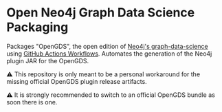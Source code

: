 # Open Neo4j Graph Data Science Packaging

Packages "OpenGDS", the open edition of [Neo4j's graph-data-science](https://github.com/neo4j/graph-data-science/tree/master#opengds) using [GitHub Actions Workflows](https://docs.github.com/en/actions/using-workflows/about-workflows). Automates the generation of the Neo4j plugin JAR for the OpenGDS.

:warning: This repository is only meant to be a personal workaround for the missing official OpenGDS plugin release artifacts.  

:warning: It is strongly recommended to switch to an official OpenGDS bundle as soon there is one.
